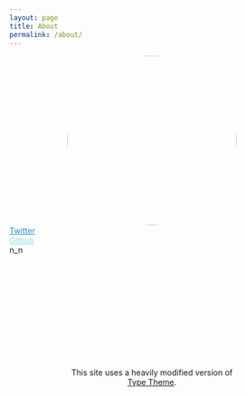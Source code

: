 ```yaml
---
layout: page
title: About
permalink: /about/
---
```


<style>
.me-avatar {
    margin-left: auto;
    margin-right: auto;
    display: block;
    width: 300px;
    height: 300px;
    border-radius: 150px;
    -webkit-border-radius: 150px;
    -moz-border-radius: 150px;
    border-color: white;
    border-style: solid;
    border-width: 0.5px;
}
.me-legal {
	padding-top: 200px;
    width: 300px;
    text-align: center;
    margin-left: auto;
    margin-right: auto;
}
</style>

<img class="me-avatar" src="https://c1.staticflickr.com/7/6040/6281830826_0fdaccdd8a_b.jpg" alt=""/>

<div class="center-text">
  <a style="color:#2290bf" href="https://www.twitter.com/garrisonlj">Twitter</a> <br/>
  <a style="color:#9cdaef" href="https://www.github.com/garrisonj">Github</a> <br/>
  n_n
</div>

<div class="me-legal">
   This site uses a heavily modified version of <a href="https://github.com/rohanchandra/type-theme">Type Theme</a>. 
</div>

